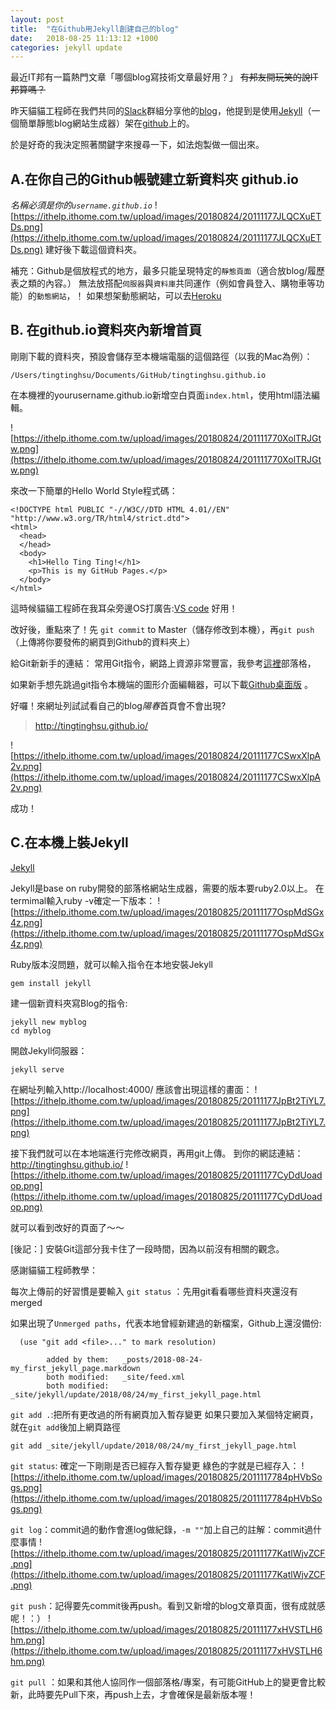 ```yaml
---
layout: post
title:  "在Github用Jekyll創建自己的blog"
date:   2018-08-25 11:13:12 +1000
categories: jekyll update
---
```

最近IT邦有一篇熱門文章「哪個blog寫技術文章最好用？」
~~有邦友開玩笑的說IT邦算嗎？~~

昨天貓貓工程師在我們共同的[Slack](http://slack.com/)群組分享他的[blog](https://blog.bater.gq/)，他提到是使用[Jekyll](http://jekyllcn.com/docs/posts/)（一個簡單靜態blog網站生成器）架在[github](https://github.com/)上的。

於是好奇的我決定照著關鍵字來搜尋一下，如法炮製做一個出來。

## A.在你自己的Github帳號建立新資料夾 github.io
*名稱必須是你的`username.github.io`*
![https://ithelp.ithome.com.tw/upload/images/20180824/20111177JLQCXuETDs.png](https://ithelp.ithome.com.tw/upload/images/20180824/20111177JLQCXuETDs.png)
建好後下載這個資料夾。

補充：Github是個放程式的地方，最多只能呈現特定的`靜態頁面`（適合放blog/履歷表之類的內容。）
無法放搭配`伺服器`與`資料庫`共同運作（例如會員登入、購物車等功能）的`動態網站`，！
如果想架動態網站，可以去[Heroku](https://www.heroku.com/)


## B. 在github.io資料夾內新增首頁
剛剛下載的資料夾，預設會儲存至本機端電腦的這個路徑（以我的Mac為例）：
```
/Users/tingtinghsu/Documents/GitHub/tingtinghsu.github.io
```
在本機裡的yourusername.github.io新增空白頁面`index.html`，使用html語法編輯。

![https://ithelp.ithome.com.tw/upload/images/20180824/201111770XolTRJGtw.png](https://ithelp.ithome.com.tw/upload/images/20180824/201111770XolTRJGtw.png)


來改一下簡單的Hello World Style程式碼：
```
<!DOCTYPE html PUBLIC "-//W3C//DTD HTML 4.01//EN" "http://www.w3.org/TR/html4/strict.dtd">
<html>
  <head>
  </head>
  <body>
    <h1>Hello Ting Ting!</h1>
    <p>This is my GitHub Pages.</p>
  </body>
</html>
```

這時候貓貓工程師在我耳朵旁邊OS打廣告:[VS code](https://code.visualstudio.com/) 好用！

改好後，重點來了！先 `git commit` to Master（儲存修改到本機），再`git push`（上傳將你要發佈的網頁到Github的資料夾上）

給Git新新手的連結：
常用Git指令，網路上資源非常豐富，我參考[這裡]( https://blog.gogojimmy.net/2012/02/29/git-scenario/)部落格，

如果新手想先跳過git指令本機端的圖形介面編輯器，可以下載[Github桌面版](https://desktop.github.com/) 。

好囉！來網址列試試看自己的blog*陽春*首頁會不會出現?
> http://tingtinghsu.github.io/

![https://ithelp.ithome.com.tw/upload/images/20180824/20111177CSwxXlpA2v.png](https://ithelp.ithome.com.tw/upload/images/20180824/20111177CSwxXlpA2v.png)

成功！

## C.在本機上裝Jekyll
[Jekyll](http://jekyllcn.com/docs/posts/)

Jekyll是base on ruby開發的部落格網站生成器，需要的版本要ruby2.0以上。
在termimal輸入ruby -v確定一下版本：
![https://ithelp.ithome.com.tw/upload/images/20180825/20111177OspMdSGx4z.png](https://ithelp.ithome.com.tw/upload/images/20180825/20111177OspMdSGx4z.png)

Ruby版本沒問題，就可以輸入指令在本地安裝Jekyll
```
gem install jekyll
```

建一個新資料夾寫Blog的指令:
```
jekyll new myblog
cd myblog
```

開啟Jekyll伺服器：
```
jekyll serve
```

在網址列輸入http://localhost:4000/
應該會出現這樣的畫面：
![https://ithelp.ithome.com.tw/upload/images/20180825/20111177JpBt2TiYL7.png](https://ithelp.ithome.com.tw/upload/images/20180825/20111177JpBt2TiYL7.png)

接下我們就可以在本地端進行完修改網頁，再用git上傳。
到你的網誌連結：http://tingtinghsu.github.io/
![https://ithelp.ithome.com.tw/upload/images/20180825/20111177CyDdUoadop.png](https://ithelp.ithome.com.tw/upload/images/20180825/20111177CyDdUoadop.png)

就可以看到改好的頁面了～～


[後記：]
安裝Git這部分我卡住了一段時間，因為以前沒有相關的觀念。

感謝貓貓工程師教學：

每次上傳前的好習慣是要輸入 `git status` ：先用git看看哪些資料夾還沒有merged 

如果出現了`Unmerged paths`，代表本地曾經新建過的新檔案，Github上還沒備份: 

```
  (use "git add <file>..." to mark resolution)

        added by them:   _posts/2018-08-24-my_first_jekyll_page.markdown
        both modified:   _site/feed.xml
        both modified:   _site/jekyll/update/2018/08/24/my_first_jekyll_page.html
```

`git add .`:把所有更改過的所有網頁加入暫存變更
如果只要加入某個特定網頁，就在`git add`後加上網頁路徑
```
git add _site/jekyll/update/2018/08/24/my_first_jekyll_page.html
```

`git status`: 確定一下剛剛是否已經存入暫存變更
綠色的字就是已經存入：
![https://ithelp.ithome.com.tw/upload/images/20180825/2011117784pHVbSogs.png](https://ithelp.ithome.com.tw/upload/images/20180825/2011117784pHVbSogs.png)


`git log`：commit過的動作會進log做紀錄，`-m ""`加上自己的註解：commit過什麼事情
![https://ithelp.ithome.com.tw/upload/images/20180825/20111177KatlWjvZCF.png](https://ithelp.ithome.com.tw/upload/images/20180825/20111177KatlWjvZCF.png)


`git push`：記得要先commit後再push。看到又新增的blog文章頁面，很有成就感呢！：）
![https://ithelp.ithome.com.tw/upload/images/20180825/20111177xHVSTLH6hm.png](https://ithelp.ithome.com.tw/upload/images/20180825/20111177xHVSTLH6hm.png)

`git pull` ：如果和其他人協同作一個部落格/專案，有可能GitHub上的變更會比較新，此時要先Pull下來，再push上去，才會確保是最新版本喔！

